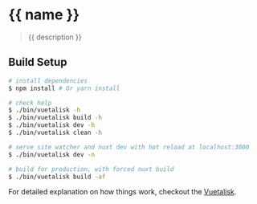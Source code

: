 # {{ name }}

> {{ description }}

## Build Setup

``` bash
# install dependencies
$ npm install # Or yarn install

# check help
$ ./bin/vuetalisk -h
$ ./bin/vuetalisk build -h
$ ./bin/vuetalisk dev -h
$ ./bin/vuetalisk clean -h

# serve site watcher and nuxt dev with hot reload at localhost:3000
$ ./bin/vuetalisk dev -n

# build for production, with forced nuxt build
$ ./bin/vuetalisk build -af
```

For detailed explanation on how things work, checkout the [Vuetalisk](https://github.com/qgp9/Vuetalisk).
